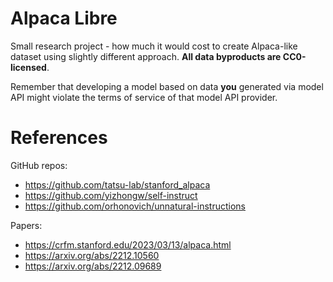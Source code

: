 # Alpaca Libre

Small research project - how much it would cost to create Alpaca-like dataset using slightly different approach. **All data byproducts are CC0-licensed**.

Remember that developing a model based on data **you** generated via model API might violate the terms of service of that model API provider.

# References

GitHub repos:
- https://github.com/tatsu-lab/stanford_alpaca
- https://github.com/yizhongw/self-instruct
- https://github.com/orhonovich/unnatural-instructions

Papers:
- https://crfm.stanford.edu/2023/03/13/alpaca.html
- https://arxiv.org/abs/2212.10560
- https://arxiv.org/abs/2212.09689

